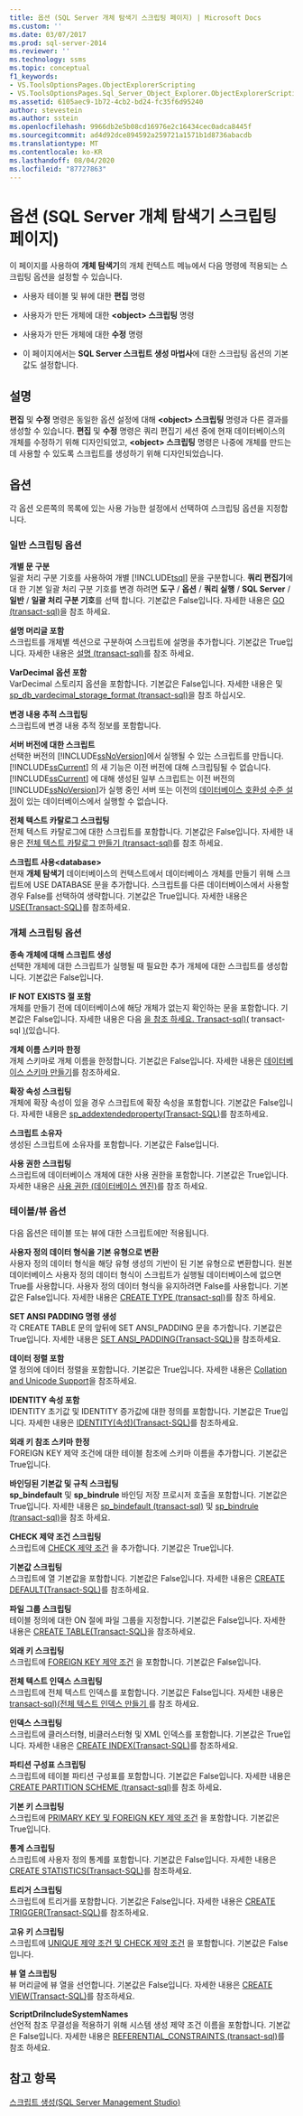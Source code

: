 ```yaml
---
title: 옵션 (SQL Server 개체 탐색기 스크립팅 페이지) | Microsoft Docs
ms.custom: ''
ms.date: 03/07/2017
ms.prod: sql-server-2014
ms.reviewer: ''
ms.technology: ssms
ms.topic: conceptual
f1_keywords:
- VS.ToolsOptionsPages.ObjectExplorerScripting
- VS.ToolsOptionsPages.Sql_Server_Object_Explorer.ObjectExplorerScripting
ms.assetid: 6105aec9-1b72-4cb2-bd24-fc35f6d95240
author: stevestein
ms.author: sstein
ms.openlocfilehash: 9966db2e5b08cd16976e2c16434cec0adca8445f
ms.sourcegitcommit: ad4d92dce894592a259721a1571b1d8736abacdb
ms.translationtype: MT
ms.contentlocale: ko-KR
ms.lasthandoff: 08/04/2020
ms.locfileid: "87727863"
---
```

# <a name="options-sql-server-object-explorer-scripting-page"></a>옵션 (SQL Server 개체 탐색기 스크립팅 페이지)
  이 페이지를 사용하여 **개체 탐색기**의 개체 컨텍스트 메뉴에서 다음 명령에 적용되는 스크립팅 옵션을 설정할 수 있습니다.  
  
-   사용자 테이블 및 뷰에 대한 **편집** 명령  
  
-   사용자가 만든 개체에 대한 **\<object> 스크립팅** 명령  
  
-   사용자가 만든 개체에 대한 **수정** 명령  
  
-   이 페이지에서는 **SQL Server 스크립트 생성 마법사**에 대한 스크립팅 옵션의 기본값도 설정합니다.  
  
## <a name="remarks"></a>설명  
 **편집** 및 **수정** 명령은 동일한 옵션 설정에 대해 **\<object> 스크립팅** 명령과 다른 결과를 생성할 수 있습니다. **편집** 및 **수정** 명령은 쿼리 편집기 세션 중에 현재 데이터베이스의 개체를 수정하기 위해 디자인되었고, **\<object> 스크립팅** 명령은 나중에 개체를 만드는 데 사용할 수 있도록 스크립트를 생성하기 위해 디자인되었습니다.  
  
## <a name="options"></a>옵션  
 각 옵션 오른쪽의 목록에 있는 사용 가능한 설정에서 선택하여 스크립팅 옵션을 지정합니다.  
  
### <a name="general-scripting-options"></a>일반 스크립팅 옵션  
 **개별 문 구분**  
 일괄 처리 구분 기호를 사용하여 개별 [!INCLUDE[tsql](../../includes/tsql-md.md)] 문을 구분합니다. **쿼리 편집기**에 대 한 기본 일괄 처리 구분 기호를 변경 하려면 **도구** / **옵션** / **쿼리 실행** / **SQL Server** / **일반** / **일괄 처리 구분 기호**를 선택 합니다. 기본값은 False입니다. 자세한 내용은 [GO &#40;transact-sql&#41;](/sql/t-sql/language-elements/sql-server-utilities-statements-go)을 참조 하세요.  
  
 **설명 머리글 포함**  
 스크립트를 개체별 섹션으로 구분하여 스크립트에 설명을 추가합니다. 기본값은 True입니다. 자세한 내용은 [설명 &#40;transact-sql&#41;](/sql/t-sql/language-elements/comment-transact-sql)를 참조 하세요.  
  
 **VarDecimal 옵션 포함**  
 VarDecimal 스토리지 옵션을 포함합니다. 기본값은 False입니다. 자세한 내용은 및 [sp_db_vardecimal_storage_format &#40;transact-sql&#41;](/sql/relational-databases/system-stored-procedures/sp-db-vardecimal-storage-format-transact-sql)을 참조 하십시오.  
  
 **변경 내용 추적 스크립팅**  
 스크립트에 변경 내용 추적 정보를 포함합니다.  
  
 **서버 버전에 대한 스크립트**  
 선택한 버전의 [!INCLUDE[ssNoVersion](../../../includes/ssnoversion-md.md)]에서 실행될 수 있는 스크립트를 만듭니다. [!INCLUDE[ssCurrent](../../../includes/sscurrent-md.md)] 의 새 기능은 이전 버전에 대해 스크립팅될 수 없습니다. [!INCLUDE[ssCurrent](../../../includes/sscurrent-md.md)] 에 대해 생성된 일부 스크립트는 이전 버전의 [!INCLUDE[ssNoVersion](../../../includes/ssnoversion-md.md)]가 실행 중인 서버 또는 이전의 [데이터베이스 호환성 수준 설정](/sql/t-sql/statements/alter-database-transact-sql-compatibility-level)이 있는 데이터베이스에서 실행할 수 없습니다.  
  
 **전체 텍스트 카탈로그 스크립팅**  
 전체 텍스트 카탈로그에 대한 스크립트를 포함합니다. 기본값은 False입니다. 자세한 내용은 [전체 텍스트 카탈로그 만들기 &#40;transact-sql&#41;](/sql/t-sql/statements/create-fulltext-catalog-transact-sql)를 참조 하세요.  
  
 **스크립트 사용\<database>**  
 현재 **개체 탐색기** 데이터베이스의 컨텍스트에서 데이터베이스 개체를 만들기 위해 스크립트에 USE DATABASE 문을 추가합니다. 스크립트를 다른 데이터베이스에서 사용할 경우 False를 선택하여 생략합니다. 기본값은 True입니다. 자세한 내용은 [USE&#40;Transact-SQL&#41;](/sql/t-sql/language-elements/use-transact-sql)를 참조하세요.  
  
### <a name="object-scripting-options"></a>개체 스크립팅 옵션  
 **종속 개체에 대해 스크립트 생성**  
 선택한 개체에 대한 스크립트가 실행될 때 필요한 추가 개체에 대한 스크립트를 생성합니다. 기본값은 False입니다.  
  
 **IF NOT EXISTS 절 포함**  
 개체를 만들기 전에 데이터베이스에 해당 개체가 없는지 확인하는 문을 포함합니다. 기본값은 False입니다. 자세한 내용은 다음 [을 참조 하세요. Transact-sql&#41;&#40;](/sql/t-sql/language-elements/if-else-transact-sql) transact-sql [&#41;&#40;](/sql/t-sql/language-elements/exists-transact-sql)있습니다.  
  
 **개체 이름 스키마 한정**  
 개체 스키마로 개체 이름을 한정합니다. 기본값은 False입니다. 자세한 내용은 [데이터베이스 스키마 만들기](../../relational-databases/security/authentication-access/create-a-database-schema.md)를 참조하세요.  
  
 **확장 속성 스크립팅**  
 개체에 확장 속성이 있을 경우 스크립트에 확장 속성을 포함합니다. 기본값은 False입니다. 자세한 내용은 [sp_addextendedproperty&#40;Transact-SQL&#41;](/sql/relational-databases/system-stored-procedures/sp-addextendedproperty-transact-sql)를 참조하세요.  
  
 **스크립트 소유자**  
 생성된 스크립트에 소유자를 포함합니다. 기본값은 False입니다.  
  
 **사용 권한 스크립팅**  
 스크립트에 데이터베이스 개체에 대한 사용 권한을 포함합니다. 기본값은 True입니다. 자세한 내용은 [사용 권한 &#40;데이터베이스 엔진&#41;](../../relational-databases/security/permissions-database-engine.md)를 참조 하세요.  
  
### <a name="tableview-options"></a>테이블/뷰 옵션  
 다음 옵션은 테이블 또는 뷰에 대한 스크립트에만 적용됩니다.  
  
 **사용자 정의 데이터 형식을 기본 유형으로 변환**  
 사용자 정의 데이터 형식을 해당 유형 생성의 기반이 된 기본 유형으로 변환합니다. 원본 데이터베이스 사용자 정의 데이터 형식이 스크립트가 실행될 데이터베이스에 없으면 True를 사용합니다. 사용자 정의 데이터 형식을 유지하려면 False를 사용합니다. 기본값은 False입니다. 자세한 내용은 [CREATE TYPE &#40;transact-sql&#41;](/sql/t-sql/statements/create-type-transact-sql)를 참조 하세요.  
  
 **SET ANSI PADDING 명령 생성**  
 각 CREATE TABLE 문의 앞뒤에 SET ANSI_PADDING 문을 추가합니다. 기본값은 True입니다. 자세한 내용은 [SET ANSI_PADDING&#40;Transact-SQL&#41;](/sql/t-sql/statements/set-ansi-padding-transact-sql)을 참조하세요.  
  
 **데이터 정렬 포함**  
 열 정의에 데이터 정렬을 포함합니다. 기본값은 True입니다. 자세한 내용은 [Collation and Unicode Support](../../relational-databases/collations/collation-and-unicode-support.md)을 참조하세요.  
  
 **IDENTITY 속성 포함**  
 IDENTITY 초기값 및 IDENTITY 증가값에 대한 정의를 포함합니다. 기본값은 True입니다. 자세한 내용은 [IDENTITY&#40;속성&#41;&#40;Transact-SQL&#41;](/sql/t-sql/statements/create-table-transact-sql-identity-property)를 참조하세요.  
  
 **외래 키 참조 스키마 한정**  
 FOREIGN KEY 제약 조건에 대한 테이블 참조에 스키마 이름을 추가합니다. 기본값은 True입니다.  
  
 **바인딩된 기본값 및 규칙 스크립팅**  
 **sp_bindefault** 및 **sp_bindrule** 바인딩 저장 프로시저 호출을 포함합니다. 기본값은 True입니다. 자세한 내용은 [sp_bindefault &#40;transact-sql&#41;](/sql/relational-databases/system-stored-procedures/sp-bindefault-transact-sql) 및 [sp_bindrule &#40;transact-sql&#41;](/sql/relational-databases/system-stored-procedures/sp-bindrule-transact-sql)을 참조 하세요.  
  
 **CHECK 제약 조건 스크립팅**  
 스크립트에 [CHECK 제약 조건](../../relational-databases/tables/unique-constraints-and-check-constraints.md) 을 추가합니다. 기본값은 True입니다.  
  
 **기본값 스크립팅**  
 스크립트에 열 기본값을 포함합니다. 기본값은 False입니다. 자세한 내용은 [CREATE DEFAULT&#40;Transact-SQL&#41;](/sql/t-sql/statements/create-default-transact-sql)를 참조하세요.  
  
 **파일 그룹 스크립팅**  
 테이블 정의에 대한 ON 절에 파일 그룹을 지정합니다. 기본값은 False입니다. 자세한 내용은 [CREATE TABLE&#40;Transact-SQL&#41;](/sql/t-sql/statements/create-table-transact-sql)을 참조하세요.  
  
 **외래 키 스크립팅**  
 스크립트에 [FOREIGN KEY 제약 조건](../../relational-databases/tables/primary-and-foreign-key-constraints.md) 을 포함합니다. 기본값은 False입니다.  
  
 **전체 텍스트 인덱스 스크립팅**  
 스크립트에 전체 텍스트 인덱스를 포함합니다. 기본값은 False입니다. 자세한 내용은 [transact-sql&#41;&#40;전체 텍스트 인덱스 만들기 ](/sql/t-sql/statements/create-fulltext-index-transact-sql)를 참조 하세요.  
  
 **인덱스 스크립팅**  
 스크립트에 클러스터형, 비클러스터형 및 XML 인덱스를 포함합니다. 기본값은 True입니다. 자세한 내용은 [CREATE INDEX&#40;Transact-SQL&#41;](/sql/t-sql/statements/create-index-transact-sql)를 참조하세요.  
  
 **파티션 구성표 스크립팅**  
 스크립트에 테이블 파티션 구성표를 포함합니다. 기본값은 False입니다. 자세한 내용은 [CREATE PARTITION SCHEME &#40;transact-sql&#41;](/sql/t-sql/statements/create-partition-scheme-transact-sql)를 참조 하세요.  
  
 **기본 키 스크립팅**  
 스크립트에 [PRIMARY KEY 및 FOREIGN KEY 제약 조건](../../relational-databases/tables/primary-and-foreign-key-constraints.md) 을 포함합니다. 기본값은 True입니다.  
  
 **통계 스크립팅**  
 스크립트에 사용자 정의 통계를 포함합니다. 기본값은 False입니다. 자세한 내용은 [CREATE STATISTICS&#40;Transact-SQL&#41;](/sql/t-sql/statements/create-statistics-transact-sql)를 참조하세요.  
  
 **트리거 스크립팅**  
 스크립트에 트리거를 포함합니다. 기본값은 False입니다. 자세한 내용은 [CREATE TRIGGER&#40;Transact-SQL&#41;](/sql/t-sql/statements/create-trigger-transact-sql)를 참조하세요.  
  
 **고유 키 스크립팅**  
 스크립트에 [UNIQUE 제약 조건 및 CHECK 제약 조건](../../relational-databases/tables/unique-constraints-and-check-constraints.md) 을 포함합니다. 기본값은 False입니다.  
  
 **뷰 열 스크립팅**  
 뷰 머리글에 뷰 열을 선언합니다. 기본값은 False입니다. 자세한 내용은 [CREATE VIEW&#40;Transact-SQL&#41;](/sql/t-sql/statements/create-view-transact-sql)를 참조하세요.  
  
 **ScriptDriIncludeSystemNames**  
 선언적 참조 무결성을 적용하기 위해 시스템 생성 제약 조건 이름을 포함합니다. 기본값은 False입니다. 자세한 내용은 [REFERENTIAL_CONSTRAINTS &#40;transact-sql&#41;](/sql/relational-databases/system-information-schema-views/referential-constraints-transact-sql)를 참조 하세요.  
  
## <a name="see-also"></a>참고 항목  
 [스크립트 생성&#40;SQL Server Management Studio&#41;](../../relational-databases/scripting/generate-scripts-sql-server-management-studio.md)  
  
  
